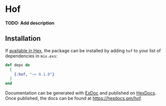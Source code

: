 # Hof

**TODO: Add description**

## Installation

If [available in Hex](https://hex.pm/docs/publish), the package can be installed
by adding `hof` to your list of dependencies in `mix.exs`:

```elixir
def deps do
  [
    {:hof, "~> 0.1.0"}
  ]
end
```

Documentation can be generated with [ExDoc](https://github.com/elixir-lang/ex_doc)
and published on [HexDocs](https://hexdocs.pm). Once published, the docs can
be found at <https://hexdocs.pm/hof>.

